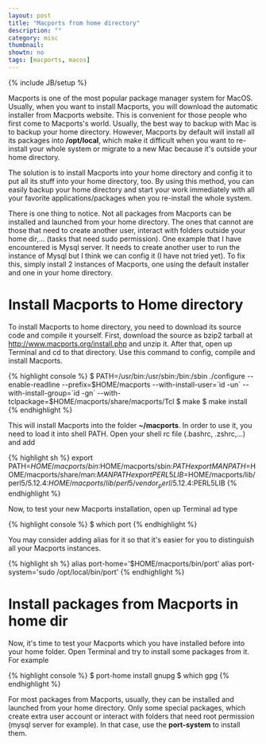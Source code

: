 ```yaml
---
layout: post
title: "Macports from home directory"
description: ""
category: misc
thumbnail: 
showtn: no
tags: [macports, macos]
---
```

{% include JB/setup %}

Macports is one of the most popular package manager system for MacOS. Usually,
when you want to install Macports, you will download the automatic installer
from Macports website. This is convenient for those people who first come to
Macports's world. Usually, the best way to backup with Mac
is to backup your home directory. However, Macports by default will install all
its packages
into **/opt/local**, which make it difficult when you want to re-install your
whole system or migrate to a new Mac because it's outside your home directory.

<!-- more -->

The solution is to install Macports into your home directory and config it to
put all its stuff into your home directory, too. By using this method, you can
easily backup your home directory and start your work immediately with all your
favorite applications/packages when you re-install the whole system.

There is one thing to notice. Not all packages from Macports can be installed
and launched from your home directory. The ones that cannot are those that need
to create another user, interact with folders outside your home dir,... (tasks
that need sudo permission). One example that I have encountered is Mysql server.
It needs to create another user to run the instance of Mysql but I think we can
config it (I have not tried yet). To fix this, simply install 2 instances of
Macports, one using the default installer and one in your home directory.

# Install Macports to Home directory

To install Macports to home directory, you need to download its source code and
compile it yourself. First, download the source as bzip2 tarball at
<http://www.macports.org/install.php> and unzip it. After that, open up Terminal
and cd to that directory. Use this command to config, compile and install
Macports.

{% highlight console %}
$ PATH=/usr/bin:/usr/sbin:/bin:/sbin ./configure --enable-readline --prefix=$HOME/macports --with-install-user=`id -un` --with-install-group=`id -gn` --with-tclpackage=$HOME/macports/share/macports/Tcl 
$ make
$ make install
{% endhighlight %}

This will install Macports into the folder **~/macports**. In order to use it,
you need to load it into shell PATH. Open your shell rc file (.bashrc,
.zshrc,...) and add

{% highlight sh %}
export PATH=$HOME/macports/bin:$HOME/macports/sbin:$PATH
export MANPATH=$HOME/macports/share/man:$MANPATH
export PERL5LIB=$HOME/macports/lib/perl5/5.12.4:$HOME/macports/lib/perl5/vendor_perl/5.12.4:$PERL5LIB
{% endhighlight %}

Now, to test your new Macports installation, open up Terminal ad type

{% highlight console %}
$ which port
{% endhighlight %}

You may consider adding alias for it so that it's easier for you to distinguish
all your Macports instances.

{% highlight sh %}
alias port-home='$HOME/macports/bin/port'
alias port-system='sudo /opt/local/bin/port'
{% endhighlight %}

# Install packages from Macports in home dir

Now, it's time to test your Macports which you have installed before into your
home folder. Open Terminal and try to install some packages from it. For
example

{% highlight console %}
$ port-home install gnupg
$ which gpg
{% endhighlight %}

For most packages from Macports, usually, they can be installed and launched
from your home directory. Only some special packages, which create extra user
account or interact with folders that need root permission (mysql server for
example). In that case, use the **port-system** to install them.
